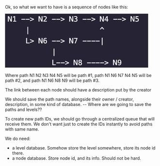 Ok, so what we want to have is a sequence of nodes like this:

![Alt text](image.png)

Where path N1 N2 N3 N4 N5 will be path #1, path N1 N6 N7 N4 N5 will be path #2,
and path N1 N6 N8 N9 will be path #3.

The link between each node should have a description put by the creator

We should save the path names, alongside their owner / creator, description, in some kind of database.
-- Where are we going to save the paths and levels??

To create new path IDs, we should go through a centralized queue that will receive them. We don't want just to create
the IDs instantly to avoid paths with same name.

We do need:

- a level database. Somehow store the level somewhere, store its node id there.
- a node database. Store node id, and its info. Should not be hard.
